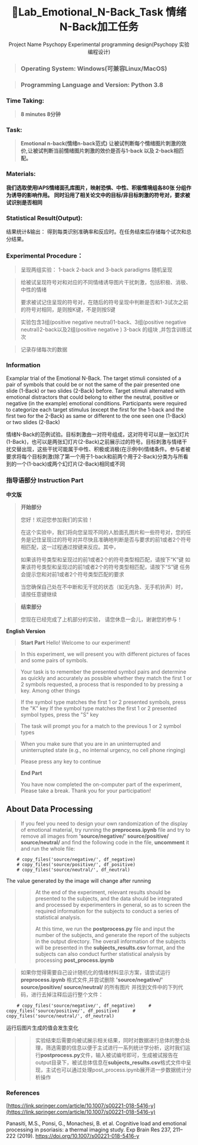 <div align="center">
<h1 align="center">🍭Lab_Emotional_N-Back_Task 情绪N-Back加工任务 </h1>
Project Name Psychopy Experimental programming design(Psychopy 实验编程设计)
</div>

> ### Operating System: Windows(可兼容Linux/MacOS)

> ### Programming Language and Version: Python 3.8

### Time Taking:

> **8 minutes 8分钟**

### Task:

> **Emotional n-back(情绪n-back范式) 让被试判断每个情绪图片刺激的效价,让被试判断当前情绪图片刺激的效价是否与1-back 以及 2-back相匹配。**

### Materials:

**我们选取使用IAPS情绪面孔库图片，映射恐惧、中性、积极情境组各80张 分组作为诱导的影响作用。**
**同时沿用了相关论文中的目标/非目标刺激的符号对，要求被试识别是否相同**

### Statistical Result(Output):

结果统计&输出：
得到每类识别准确率和反应时。在任务结束后存储每个试次和总分结果。

### Experimental Procedure：

> 呈现两组实验： 1-back 2-back and 3-back paradigms 随机呈现

> 给被试呈现符号对和对应的不同情绪诱导图片干扰刺激，包括积极、消极、中性的情绪
>
> 要求被试记住呈现的符号对，在随后的符号呈现中判断是否和1-3试次之前的符号对相同，是则按K键，不是则按S键

> 实验包含3组(positive negative neutral)1-back、3组(positive negative neutral)2-back以及2组(positive negative ) 3-back 的组块 ,并包含训练试次

> 记录存储每次的数据

### Information

Examplar trial of the Emotional N-Back. The target stimuli consisted of a pair of symbols that could be or not the same of the pair presented one slide (1-Back) or two slides (2-Back) before. Target stimuli alternated with emotional distractors that could belong to either the neutral, positive or negative (in the example) emotional conditions. Participants were required to categorize each target stimulus (except the first for the 1-back and the first two for the 2-Back) as same or different to the one seen one (1-Back) or two slides (2-Back)

情绪N-Back的范例试验。目标刺激由一对符号组成，这对符号可以是一张幻灯片(1-Back)，也可以是两张幻灯片(2-Back)之前展示过的符号。目标刺激与情绪干扰交替出现，这些干扰可能属于中性、积极或消极(在示例中)情绪条件。参与者被要求将每个目标刺激(除了第一个用于1-back和前两个用于2-Back)分类为与所看到的一个(1-back)或两个幻灯片(2-Back)相同或不同

### **指导语部分 Instruction Part**

**中文版**

> **开始部分**
>
> 您好！欢迎您参加我们的实验！
>
> 在这个实验中，我们将向您呈现不同的人脸面孔图片和一些符号对，您的任务是记住呈现过的符号对并尽快且准确地判断是否与要求的前1或者2个符号相匹配，这一过程通过按键来反应。其中，
>
> 如果该符号类型和呈现过的前1或者2个的符号类型相匹配，请按下“K”键
> 如果该符号类型和呈现过的前1或者2个的符号类型相匹配，请按下“S”键
> 任务会提示您和对前1或者2个符号类型匹配的要求
>
> 当您确保自己处在不中断和无干扰的状态（如无内急、无手机铃声）时，
> 请按任意键继续

> **结束部分**
>
> 您现在已经完成了上机部分的实验，
> 请您休息一会儿，谢谢您的参与！

**English Version**

> **Start Part**
> Hello! Welcome to our experiment!

> In this experiment, we will present you with different pictures of faces and some pairs of symbols.

> Your task is to remember the presented symbol pairs and determine as quickly and accurately as possible whether they match the first 1 or 2 symbols requested, a process that is responded to by pressing a key. Among other things

> If the symbol type matches the first 1 or 2 presented symbols, press the "K" key
> If the symbol type matches the first 1 or 2 presented symbol types, press the "S" key

> The task will prompt you for a match to the previous 1 or 2 symbol types

> When you make sure that you are in an uninterrupted and uninterrupted state (e.g., no internal urgency, no cell phone ringing)
>
> Please press any key to continue

> **End Part**
>
> You have now completed the on-computer part of the experiment,
> Please take a break. Thank you for your participation!

## About Data Processing

> If you feel you need to design your own randomization of the display of emotional material, try running the **preprocess.ipynb** file and try to remove all images from **'source/negative/'** **source/positive/** **source/neutral/**
> and find the following code in the file, **uncomment** it and run the whole file:

```
    # copy_files('source/negative/', df_negative)
    # copy_files('source/positive/', df_positive)
    # copy_files('source/neutral/', df_neutral)
```

The value generated by the image will change after running

>> At the end of the experiment, relevant results should be presented to the subjects, and the data should be integrated and processed by experimenters in general, so as to screen the required information for the subjects to conduct a series of statistical analysis.
>>
>> At this time, we run the **postprocess.py** file and input the number of the subjects, and generate the report of the subjects in the output directory. The overall information of the subjects will be presented in the **subjects_results.csv** format, and the subjects can also conduct further statistical analysis by processing **post_process.ipynb**
>>

> 如果你觉得需要自己设计随机化的情绪材料显示方案，请尝试运行 **preprocess.ipynb** 格式文件,并尝试删除 **'source/negative/'** **source/positive/** **source/neutral/** 的所有图片
> 并找到文件中的下列代码，进行去掉注释后运行整个文件：

`    # copy_files('source/negative/', df_negative)     # copy_files('source/positive/', df_positive)     # copy_files('source/neutral/', df_neutral)`

 运行后图片生成的值会发生变化

>> 实验结束后需要向被试展示相关结果，同时对数据进行总体的整合处理，筛选需要的信息以便于主试进行一系列统计学分析，这时我们运行**postprocess.py**文件，输入被试编号即可，生成被试报告在output目录下，被试总体信息在**subjects_results.csv**格式文件中呈现，主试也可以通过处理post_process.ipynb展开进一步数据统计分析操作
>>

### References

[https://link.springer.com/article/10.1007/s00221-018-5416-y](https://link.springer.com/article/10.1007/s00221-018-5416-y)

Panasiti, M.S., Ponsi, G., Monachesi, B. et al. Cognitive load and emotional processing in psoriasis: a thermal imaging study. Exp Brain Res 237, 211–222 (2019). https://doi.org/10.1007/s00221-018-5416-y
